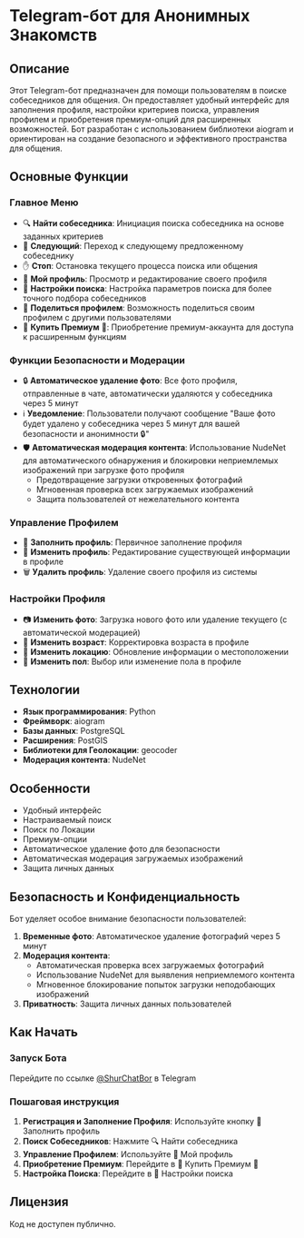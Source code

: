 # Telegram-бот для Анонимных Знакомств

## Описание
Этот Telegram-бот предназначен для помощи пользователям в поиске собеседников для общения. Он предоставляет удобный интерфейс для заполнения профиля, настройки критериев поиска, управления профилем и приобретения премиум-опций для расширенных возможностей. Бот разработан с использованием библиотеки aiogram и ориентирован на создание безопасного и эффективного пространства для общения.

## Основные Функции

### Главное Меню
- 🔍 **Найти собеседника**: Инициация поиска собеседника на основе заданных критериев
- 🔄 **Следующий**: Переход к следующему предложенному собеседнику
- ✋ **Стоп**: Остановка текущего процесса поиска или общения
- 👤 **Мой профиль**: Просмотр и редактирование своего профиля
- 📑 **Настройки поиска**: Настройка параметров поиска для более точного подбора собеседников
- 🔗 **Поделиться профилем**: Возможность поделиться своим профилем с другими пользователями
- 💎 **Купить Премиум** 💎: Приобретение премиум-аккаунта для доступа к расширенным функциям

### Функции Безопасности и Модерации
- 🔒 **Автоматическое удаление фото**: Все фото профиля, отправленные в чате, автоматически удаляются у собеседника через 5 минут
- ℹ️ **Уведомление**: Пользователи получают сообщение "Ваше фото будет удалено у собеседника через 5 минут для вашей безопасности и анонимности 🔒"
- 🛡️ **Автоматическая модерация контента**: Использование NudeNet для автоматического обнаружения и блокировки неприемлемых изображений при загрузке фото профиля
  - Предотвращение загрузки откровенных фотографий
  - Мгновенная проверка всех загружаемых изображений
  - Защита пользователей от нежелательного контента

### Управление Профилем
- 📝 **Заполнить профиль**: Первичное заполнение профиля
- 📝 **Изменить профиль**: Редактирование существующей информации в профиле
- 🗑 **Удалить профиль**: Удаление своего профиля из системы

### Настройки Профиля
- 📷 **Изменить фото**: Загрузка нового фото или удаление текущего (с автоматической модерацией)
- 🔢 **Изменить возраст**: Корректировка возраста в профиле
- 📍 **Изменить локацию**: Обновление информации о местоположении
- 👫 **Изменить пол**: Выбор или изменение пола в профиле

## Технологии
- **Язык программирования**: Python
- **Фреймворк**: aiogram
- **Базы данных**: PostgreSQL
- **Расширения**: PostGIS
- **Библиотеки для Геолокации**: geocoder
- **Модерация контента**: NudeNet

## Особенности
- Удобный интерфейс
- Настраиваемый поиск
- Поиск по Локации
- Премиум-опции
- Автоматическое удаление фото для безопасности
- Автоматическая модерация загружаемых изображений
- Защита личных данных

## Безопасность и Конфиденциальность
Бот уделяет особое внимание безопасности пользователей:

1. **Временные фото**: Автоматическое удаление фотографий через 5 минут
2. **Модерация контента**: 
   - Автоматическая проверка всех загружаемых фотографий
   - Использование NudeNet для выявления неприемлемого контента
   - Мгновенное блокирование попыток загрузки неподобающих изображений
3. **Приватность**: Защита личных данных пользователей

## Как Начать

### Запуск Бота
Перейдите по ссылке [@ShurChatBor](https://t.me/ShurChatBor) в Telegram

### Пошаговая инструкция
1. **Регистрация и Заполнение Профиля**: Используйте кнопку 📝 Заполнить профиль
2. **Поиск Собеседников**: Нажмите 🔍 Найти собеседника
3. **Управление Профилем**: Используйте 👤 Мой профиль
4. **Приобретение Премиум**: Перейдите в 💎 Купить Премиум 💎
5. **Настройка Поиска**: Перейдите в 📑 Настройки поиска

## Лицензия
Код не доступен публично.





